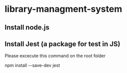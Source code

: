 # library-managment-system

## Install node.js

## Install Jest (a package for test in JS)

Please excecute this command on the root folder

npm install --save-dev jest 
